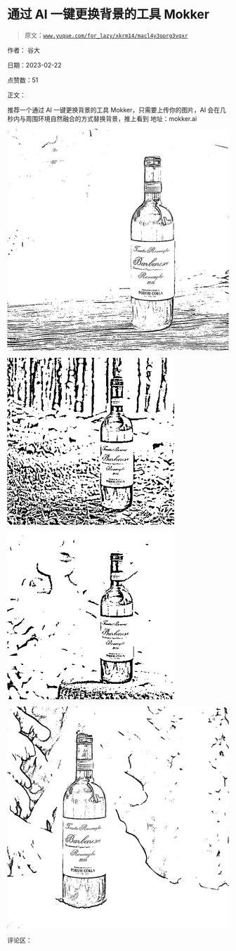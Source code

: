 # 通过 AI 一键更换背景的工具 Mokker

> 原文：[`www.yuque.com/for_lazy/xkrm14/macl4y3oprg3vqxr`](https://www.yuque.com/for_lazy/xkrm14/macl4y3oprg3vqxr)

作者： 谷大

日期：2023-02-22

点赞数：51

正文：

推荐一个通过 AI 一键更换背景的工具 Mokker，只需要上传你的图片，AI 会在几秒内与周围环境自然融合的方式替换背景，推上看到 地址：mokker.ai

![](img/389a65b27eece3850f32e25b83a224e2.png)

![](img/74188a138beb8dff630def11441d9d9d.png)  

![](img/cdc9cb7f68c3e9f489018ea2a98c1692.png)

![](img/0b34b3d92ce7973de8dacf28fd704942.png)

评论区：

